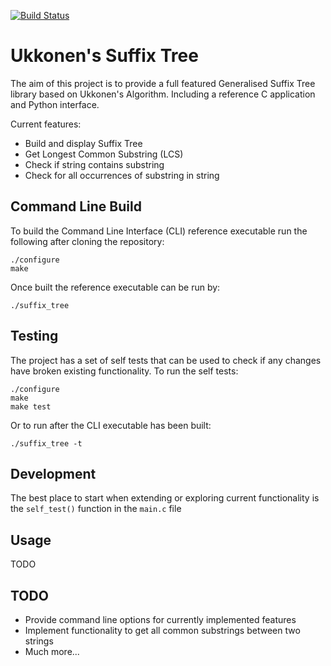 [![Build Status](https://travis-ci.org/mattporritt/ukkonen_suffix_tree.svg?branch=master)](https://travis-ci.org/mattporritt/ukkonen_suffix_tree)

# Ukkonen's Suffix Tree
The aim of this project is to provide a full featured Generalised Suffix Tree library based on Ukkonen's Algorithm. Including a reference C application and Python interface.

Current features:
* Build and display Suffix Tree
* Get Longest Common Substring (LCS)
* Check if string contains substring
* Check for all occurrences of substring in string

## Command Line Build
To build the Command Line Interface (CLI) reference executable run the following after cloning the repository:
```
./configure
make
```
Once built the reference executable can be run by:
```
./suffix_tree
```

## Testing
The project has a set of self tests that can be used to check if any changes have broken existing functionality.
To run the self tests:
```
./configure
make
make test
```
Or to run after the CLI executable has been built:
```
./suffix_tree -t
```
## Development
The best place to start when extending or exploring current functionality is the `self_test()` function in the `main.c` file

## Usage
TODO

## TODO
* Provide command line options for currently implemented features
* Implement functionality to get all common substrings between two strings
* Much more...
